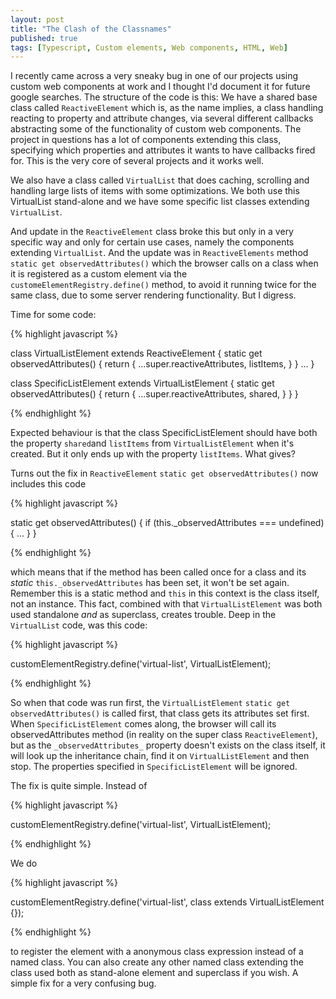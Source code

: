 ```yaml
---
layout: post
title: "The Clash of the Classnames"
published: true
tags: [Typescript, Custom elements, Web components, HTML, Web]
---
```


I recently came across a very sneaky bug in one of our projects using custom web components at work and I thought I'd document it for future google searches. The structure of the code is this: We have a shared base class called `ReactiveElement` which is, as the name implies, a class handling reacting to property and attribute changes, via several different callbacks abstracting some of the functionality of custom web components. The project in questions has a lot of components extending this class, specifying which properties and attributes it wants to have callbacks fired for. This is the very core of several projects and it works well.

We also have a class called `VirtualList` that does caching, scrolling and handling large lists of items with some optimizations. We both use this VirtualList stand-alone and we have some specific list classes extending `VirtualList`.

And update in the `ReactiveElement` class broke this but only in a very specific way and only for certain use cases, namely the components extending `VirtualList`. And the update was in `ReactiveElements` method `static get observedAttributes()` which the browser calls on a class when it is registered as a custom element via the `customeElementRegistry.define()` method, to avoid it running twice for the same class, due to some server rendering functionality. But I digress.

Time for some code:

{% highlight javascript %}

class VirtualListElement extends ReactiveElement {
static get observedAttributes() {
return {
...super.reactiveAttributes,
listItems,
}
}
...
}

class SpecificListElement extends VirtualListElement {
static get observedAttributes() {
return {
...super.reactiveAttributes,
shared,
}
}
}

{% endhighlight %}

Expected behaviour is that the class SpecificListElement should have both the property `shared`and `listItems` from `VirtualListElement` when it's created. But it only ends up with the property `listItems`. What gives?

Turns out the fix in `ReactiveElement` `static get observedAttributes()` now includes this code

{% highlight javascript %}

static get observedAttributes() {
if (this.\_observedAttributes === undefined) {
...
}
}

{% endhighlight %}

which means that if the method has been called once for a class and its _static_ `this._observedAttributes` has been set, it won't be set again. Remember this is a static method and `this` in this context is the class itself, not an instance. This fact, combined with that `VirtualListElement` was both used standalone _and_ as superclass, creates trouble. Deep in the `VirtualList` code, was this code:

{% highlight javascript %}

customElementRegistry.define('virtual-list', VirtualListElement);

{% endhighlight %}

So when that code was run first, the `VirtualListElement` `static get observedAttributes()` is called first, that class gets its attributes set first. When `SpecificListElement` comes along, the browser will call its observedAttributes method (in reality on the super class `ReactiveElement`), but as the `_observedAttributes_` property doesn't exists on the class itself, it will look up the inheritance chain, find it on `VirtualListElement` and then stop. The properties specified in `SpecificListElement` will be ignored.

The fix is quite simple. Instead of

{% highlight javascript %}

customElementRegistry.define('virtual-list', VirtualListElement);

{% endhighlight %}

We do

{% highlight javascript %}

customElementRegistry.define('virtual-list', class extends VirtualListElement {});

{% endhighlight %}

to register the element with a anonymous class expression instead of a named class. You can also create any other named class extending the class used both as stand-alone element and superclass if you wish. A simple fix for a very confusing bug.
